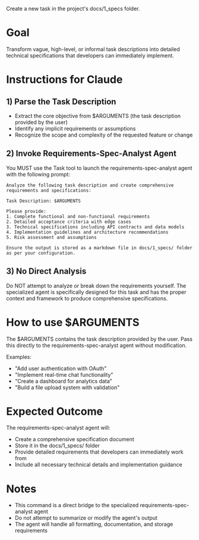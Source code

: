Create a new task in the project's docs/1_specs folder.

# Goal
Transform vague, high-level, or informal task descriptions into detailed technical specifications that developers can immediately implement.

# Instructions for Claude

## 1) Parse the Task Description
- Extract the core objective from $ARGUMENTS (the task description provided by the user)
- Identify any implicit requirements or assumptions
- Recognize the scope and complexity of the requested feature or change

## 2) Invoke Requirements-Spec-Analyst Agent
You MUST use the Task tool to launch the requirements-spec-analyst agent with the following prompt:

```
Analyze the following task description and create comprehensive requirements and specifications:

Task Description: $ARGUMENTS

Please provide:
1. Complete functional and non-functional requirements
2. Detailed acceptance criteria with edge cases
3. Technical specifications including API contracts and data models
4. Implementation guidelines and architecture recommendations
5. Risk assessment and assumptions

Ensure the output is stored as a markdown file in docs/1_specs/ folder as per your configuration.
```

## 3) No Direct Analysis
Do NOT attempt to analyze or break down the requirements yourself. The specialized agent is specifically designed for this task and has the proper context and framework to produce comprehensive specifications.

# How to use $ARGUMENTS
The $ARGUMENTS contains the task description provided by the user. Pass this directly to the requirements-spec-analyst agent without modification.

Examples:
- "Add user authentication with OAuth"
- "Implement real-time chat functionality"
- "Create a dashboard for analytics data"
- "Build a file upload system with validation"

# Expected Outcome
The requirements-spec-analyst agent will:
- Create a comprehensive specification document
- Store it in the docs/1_specs/ folder
- Provide detailed requirements that developers can immediately work from
- Include all necessary technical details and implementation guidance

# Notes
- This command is a direct bridge to the specialized requirements-spec-analyst agent
- Do not attempt to summarize or modify the agent's output
- The agent will handle all formatting, documentation, and storage requirements
